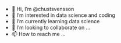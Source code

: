- 👋 Hi, I’m @chustsvensson
- 👀 I’m interested in data science and coding
- 🌱 I’m currently learning data science
- 💞️ I’m looking to collaborate on ...
- 📫 How to reach me ...

<!---
chustsvensson/chustsvensson is a ✨ special ✨ repository because its `README.md` (this file) appears on your GitHub profile.
You can click the Preview link to take a look at your changes.
--->
